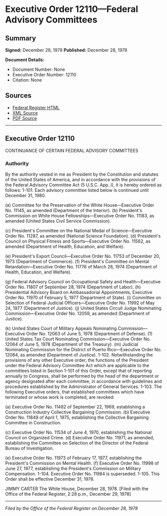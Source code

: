 # Executive Order 12110—Federal Advisory Committees

## Summary

**Signed:** December 28, 1978
**Published:** December 28, 1978

**Document Details:**
- Document Number: None
- Executive Order Number: 12110
- Citation: None

## Sources
- [Federal Register HTML](https://www.presidency.ucsb.edu/documents/executive-order-12110-federal-advisory-committees)
- [XML Source](None)
- [PDF Source](None)

---

## Executive Order 12110

CONTINUANCE OF CERTAIN FEDERAL ADVISORY COMMITTEES
### Authority

By the authority vested in me as President by the Constitution and statutes of the United States of America, and in accordance with the provisions of the Federal Advisory Committee Act (5 U.S.C. App. I), it is hereby ordered as follows:
1-101. Each advisory committee listed below is continued until December 31, 1980.

(a) Committee for the Preservation of the White House—Executive Order No. 11145, as amended (Department of the Interior).
(b) President's Commission on White House Fellowships—Executive Order No. 11183, as amended (United States Civil Service Commission).

(c) President's Committee on the National Medal of Science—Executive Order No. 11287, as amended (National Science Foundation).
(d) President's Council on Physical Fitness and Sports—Executive Order No. 11562, as amended (Department of Health, Education, and Welfare).

(e) President's Export Council—Executive Order No. 11753 of December 20, 1973 (Department of Commerce).
(f) President's Committee on Mental Retardation—Executive Order No. 11776 of March 28, 1974 (Department of Health, Education, and Welfare).

(g) Federal Advisory Council on Occupational Safety and Health—Executive Order No. 11807 of September 28, 1974 (Department of Labor).
(h) Presidential Advisory Board on Ambassadorial Appointments, Executive Order No. 11970 of February 5, 1977 (Department of State).
    (i) Committee on Selection of Federal Judicial Officers—Executive Order No. 11992 of May 24, 1977 (Department of Justice).
(j) United States Circuit Judge Nominating Commission—Executive Order No. 12059, as amended (Department of Justice).

(k) United States Court of Military Appeals Nominating Commission—Executive Order No. 12063 of June 5, 1978 (Department of Defense).
    (1) United States Tax Court Nominating Commission—Executive Order No. 12064 of June 5, 1978 (Department of the Treasury).
(m) Judicial Nominating Commission for the District of Puerto Rico—Executive Order No. 12084, as amended (Department of Justice).
1-102. Notwithstanding the provisions of any other Executive order, the functions of the President under the Federal Advisory Committee Act which are applicable to the committees listed in Section 1-101 of this Order, except that of reporting annually to Congress, shall be performed by the head of the department or agency designated after each committee, in accordance with guidelines and procedures established by the Administrator of General Services.
1-103. The following Executive orders, that established committees which have terminated or whose work is completed, are revoked:

(a) Executive Order No. 11482 of September 22, 1969, establishing a Construction Industry Collective Bargaining Commission.
(b) Executive Order No. 11849 of April 1, 1975, establishing the Collective Bargaining Committee in Construction.

(c) Executive Order No. 11534 of June 4, 1970, establishing the National Council on Organized Crime.
(d) Executive Order No. 11971, as amended, establishing the Committee on Selection of the Director of the Federal Bureau of Investigation.

(e) Executive Order No. 11973 of February 17, 1977, establishing the President's Commission on Mental Health.
(f) Executive Order No. 11998 of June 27, 1977, establishing the President's Commission on Military Compensation.
1-104. Executive Order No. 11984 is superseded.
1-105. This Order shall be effective December 31, 1978.

JIMMY CARTER
The White House,
December 28, 1978.
[Filed with the Office of the Federal Register, 2:28 p.m., December 29, 1978]

---

*Filed by the Office of the Federal Register on December 28, 1978*
